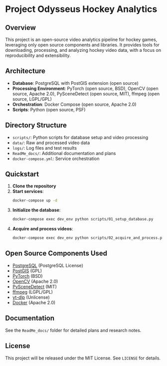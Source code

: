 # Project Odysseus Hockey Analytics

## Overview
This project is an open-source video analytics pipeline for hockey games, leveraging only open source components and libraries. It provides tools for downloading, processing, and analyzing hockey video data, with a focus on reproducibility and extensibility.

## Architecture
- **Database**: PostgreSQL with PostGIS extension (open source)
- **Processing Environment**: PyTorch (open source, BSD), OpenCV (open source, Apache 2.0), PySceneDetect (open source, MIT), ffmpeg (open source, LGPL/GPL)
- **Orchestration**: Docker Compose (open source, Apache 2.0)
- **Scripts**: Python (open source, PSF)

## Directory Structure
- `scripts/`: Python scripts for database setup and video processing
- `data/`: Raw and processed video data
- `logs/`: Log files and test results
- `ReadMe_docs/`: Additional documentation and plans
- `docker-compose.yml`: Service orchestration

## Quickstart
1. **Clone the repository**
2. **Start services**:
   ```sh
   docker-compose up -d
   ```
3. **Initialize the database**:
   ```sh
   docker-compose exec dev_env python scripts/01_setup_database.py
   ```
4. **Acquire and process videos**:
   ```sh
   docker-compose exec dev_env python scripts/02_acquire_and_process.py
   ```

## Open Source Components Used
- [PostgreSQL](https://www.postgresql.org/) (PostgreSQL License)
- [PostGIS](https://postgis.net/) (GPL)
- [PyTorch](https://pytorch.org/) (BSD)
- [OpenCV](https://opencv.org/) (Apache 2.0)
- [PySceneDetect](https://pyscenedetect.readthedocs.io/) (MIT)
- [ffmpeg](https://ffmpeg.org/) (LGPL/GPL)
- [yt-dlp](https://github.com/yt-dlp/yt-dlp) (Unlicense)
- [Docker](https://www.docker.com/) (Apache 2.0)

## Documentation
See the `ReadMe_docs/` folder for detailed plans and research notes.

## License
This project will be released under the MIT License. See `LICENSE` for details. 